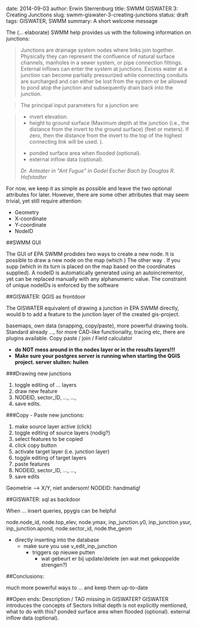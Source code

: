 date: 2014-09-03
author: Erwin Sterrenburg
title: SWMM GISWATER 3: Creating Junctions
slug: swmm-giswater-3-creating-junctions
status: draft
tags: GISWATER, SWMM
summary: A short welcome message

The (... elaborate) SWMM help provides us with the following information on junctions:
>   Junctions are drainage system nodes where links join together.
>   Physically they can represent the confluence of natural surface channels,
>   manholes in a sewer system, or pipe connection fittings.
>   External inflows can enter the system at junctions.
>   Excess water at a junction can become partially pressurized while
>   connecting conduits are surcharged and can either be lost from the system
>   or be allowed to pond atop the junction and subsequently drain back into the junction.

>   The principal input parameters for a junction are:

>   * invert elevation.
>   * height to ground surface (Maximum depth at the junction (i.e., the distance from the invert to the ground surface) (feet or meters). If zero, then the distance from the invert to the top of the highest connecting link will be used. ).
>   - ponded surface area when flooded (optional).
>   - external inflow data (optional).
>
>    <cite>Dr. Anteater in "Ant Fugue" in Godel Escher Bach by Douglas R. Hofstadter</cite>

For now, we keep it as simple as possible and leave the two optional attributes for later. However, there are some other
attributes that may seem trivial, yet still require attention:

*   Geometry
*   X-coordinate
*   Y-coordinate
*   NodeID

##SWMM GUI

The GUI of EPA SWMM prodides two ways to create a new node.
It is possible to draw a new node on the map (which )
The other way .
If you supp
(which in its turn is placed on the map based on the coordinates supplied).
A nodeID is automatically generated using an autoincrementor,
yet can be replaced manually with any alphanumeric value.
The constraint of unique nodeIDs is enforced by the software


##GISWATER: QGIS as frontdoor

The GISWATER equivalent of drawing a junction in EPA SWMM directly, would b
to add a feature to the junction layer of the created gis-project.

basemaps,
own data (snapping, copy/paste),
more powerful drawing tools. Standard already ..., for more CAD-like functionality,
tracing etc, there are plugins available.
Copy paste / join / Field calculator

-   **do NOT mess around in the nodes layer or in the results layers!!!**
-   **Make sure your postgres server is running when starting the QGIS project. server sluiten: huilen**


###Drawing new junctions

1.  toggle editing of ... layers
2.  draw new feature
3.  NODEID, sector_ID, ..., ...,
4.  save edits.


###Copy - Paste new junctions:

1.  make source layer active (click)
1.  toggle editing of source layers (nodig?)
1.  select features to be copied
1.  click copy button
1.  activate target layer (i.e. junction layer)
1.  toggle editing of target layers
1.  paste features
1.  NODEID, sector_ID, ..., ...,
1.  save edits

Geometrie --> X/Y, niet andersom!
NODEID: handmatig!


##GISWATER: sql as backdoor

When ... insert queries,
ppygis can be helpful

node.node_id, node.top_elev, node.ymax, inp_junction.y0,
    inp_junction.ysur, inp_junction.apond, node.sector_id, node.the_geom

- directly inserting into the database
    - make sure you use v_edit_inp_junction
        - triggers op nieuwe putten
            - wat gebeurt er bij update/delete (en wat met gekoppelde strengen?)

##Conclusions:

much more powerful ways to ... and keep them up-to-date




##Open ends:
Description / TAG missing in GISWATER?
GISWATER introduces the concepts of Sectors
Initial depth is not explicitly mentioned, what to do with this?
ponded surface area when flooded (optional).
external inflow data (optional).
